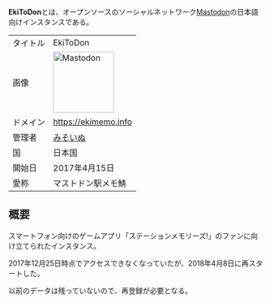 <div>

**EkiToDon**とは、オープンソースのソーシャルネットワーク[Mastodon](/Mastodon "Mastodon")の日本語向けインスタンスである。

|          |                                                                                                                                                                                                                                                                                                        |
|----------|--------------------------------------------------------------------------------------------------------------------------------------------------------------------------------------------------------------------------------------------------------------------------------------------------------|
| タイトル | EkiToDon                                                                                                                                                                                                                                                                                               |
| 画像     | [<img src="/images/thumb/0/00/Mastodon_logo.png/120px-Mastodon_logo.png" srcset="/images/thumb/0/00/Mastodon_logo.png/180px-Mastodon_logo.png 1.5x, /images/0/00/Mastodon_logo.png 2x" width="120" height="120" alt="Mastodon" />](/%E3%83%95%E3%82%A1%E3%82%A4%E3%83%AB:Mastodon_logo.png "Mastodon") |
| ドメイン | <a href="https://ekimemo.info" rel="nofollow">https://ekimemo.info</a>                                                                                                                                                                                                                                 |
| 管理者   | <a href="https://ekimemo.info/@mystia04" rel="nofollow">みそいぬ</a>                                                                                                                                                                                                                                   |
| 国       | 日本国                                                                                                                                                                                                                                                                                                 |
| 開始日   | 2017年4月15日                                                                                                                                                                                                                                                                                          |
| 愛称     | マストドン駅メモ鯖                                                                                                                                                                                                                                                                                     |

## 概要

スマートフォン向けのゲームアプリ「ステーションメモリーズ!」のファンに向け立てられたインスタンス。

2017年12月25日時点でアクセスできなくなっていたが、2018年4月8日に再スタートした。

以前のデータは残っていないので、再登録が必要となる。

</div>
